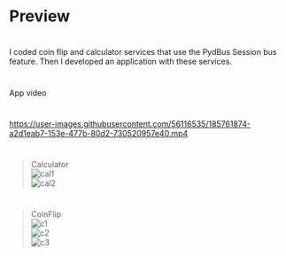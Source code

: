 # Preview
#  
I coded coin flip and calculator services that use the PydBus Session bus feature. Then I developed an application with these services.
#  
App video
#
https://user-images.githubusercontent.com/56116535/185761874-a2d1eab7-153e-477b-80d2-730520957e40.mp4  
#  
>Calculator  
![cal1](https://user-images.githubusercontent.com/56116535/185761612-677640ac-9762-4a59-8002-b02dadf5a78e.png)  
![cal2](https://user-images.githubusercontent.com/56116535/185761801-86532798-9999-4739-b5e9-299448ceb38f.png)  
#  
>CoinFlip  
![c1](https://user-images.githubusercontent.com/56116535/185761190-8f5aa9eb-08ae-4296-9c4e-6919d332dd7c.png)  
![c2](https://user-images.githubusercontent.com/56116535/185761227-47f560b7-c332-419a-8b59-13cb9c48f678.png)  
![c3](https://user-images.githubusercontent.com/56116535/185761240-58727d6e-b53a-4eaf-b7a0-a57afe69363a.png)  
